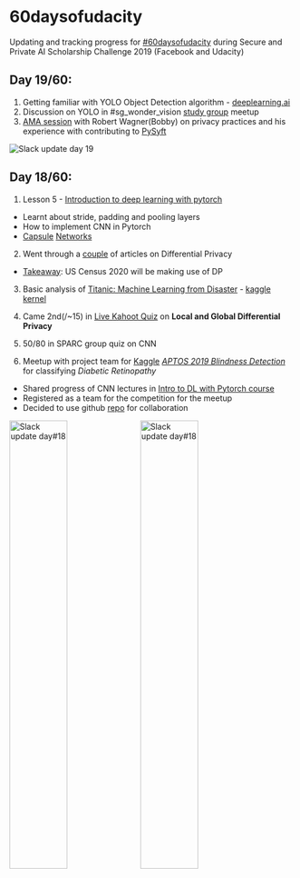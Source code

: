 # 60daysofudacity
Updating and tracking progress for [#60daysofudacity](https://sites.google.com/udacity.com/secureprivateai-challenge/community/60daysofudacity?authuser=0) during Secure and Private AI Scholarship Challenge 2019 (Facebook and Udacity)



<div id="col10" class="update-col">

  <div id="day20" class="daily-update col10 right">

  </div>

  <div id="day19" class="daily-update col10 left">

## Day 19/60:

1. Getting familiar with YOLO Object Detection algorithm - [deeplearning.ai](https://www.youtube.com/watch?v=9s_FpMpdYW8&list=PLkDaE6sCZn6Gl29AoE31iwdVwSG-KnDzF&index=30)
2. Discussion on YOLO in #sg_wonder_vision [study group](https://sites.google.com/udacity.com/secureprivateai-challenge/community/study-groups?authuser=0) meetup
3. [AMA session](https://www.youtube.com/watch?v=9D_jxOMZmRI) with Robert Wagner(Bobby) on privacy practices and his experience with contributing to [PySyft](https://github.com/OpenMined/PySyft)

<div class="slack-update" id="slack-update-19">

<img src="" alt="Slack update day 19" class="slack-update" id="slack-update-19-0">

</div>

  </div>

</div>

<div id="col9" class="update-col">
  
  <div id="day18" class="daily-update col9 right" >

## Day 18/60:

1. Lesson 5 - [Introduction to deep learning with pytorch](https://classroom.udacity.com/courses/ud188)
  * Learnt about stride, padding and pooling layers
  * How to implement CNN in Pytorch
  * [Capsule](https://cezannec.github.io/Capsule_Networks/) [Networks](https://classroom.udacity.com/courses/ud188/lessons/b1e148af-0beb-464e-a389-9ae293cb1dcd/concepts/8caa6477-176c-49eb-b09e-c48f373c9f68)

2. Went through a [cou](https://aircloak.com/explaining-differential-privacy/)[ple](https://accuracyandprivacy.substack.com/) of articles on Differential Privacy
  * [Takeaway](https://accuracyandprivacy.substack.com/about): US Census 2020 will be making use of DP

3. Basic analysis of [Titanic: Machine Learning from Disaster](https://www.kaggle.com/c/titanic) - [kaggle kernel](https://www.kaggle.com/nabhanpv/a-structured-approach-to-solving-the-unsinkable)

4. Came 2nd(/~15) in [Live Kahoot Quiz](https://create.kahoot.it/share/local-and-global-differential-privacy-secure-ai-challenge/8b12f5dc-de5e-4f74-8c65-6709c24c8a88) on **Local and Global Differential Privacy**

5. 50/80 in SPARC group quiz on CNN 

6. Meetup with project team for [Kaggle](http://kaggle.com) *[APTOS 2019 Blindness Detection](https://www.kaggle.com/c/aptos2019-blindness-detection/team)* for classifying *Diabetic Retinopathy*
  * Shared progress of CNN lectures in [Intro to DL with Pytorch course](https://classroom.udacity.com/courses/ud188)
  * Registered as a team for the competition for the meetup
  * Decided to use github [repo](https://github.com/nabhanabdulla/kaggle-aptos19-challenge) for collaboration

<div class="slack-update" id="slack-update-18" float="left">

  <img src="https://drive.google.com/uc?export=view&id=1Lz7--nsoEnMJETKVFx5NUqobj0vxl6Jc" alt="Slack update day#18" class="slack-update" id="slack-update-18-0" width="45%">

  <img src="https://drive.google.com/uc?export=view&id=1XGKoXuxpLIfzO6DL6BtR6NPNqAx4KCoq" alt="Slack update day#18" class="slack-update" id="slack-update-18-1" width="45%">

</div>

  </div>
</div>
